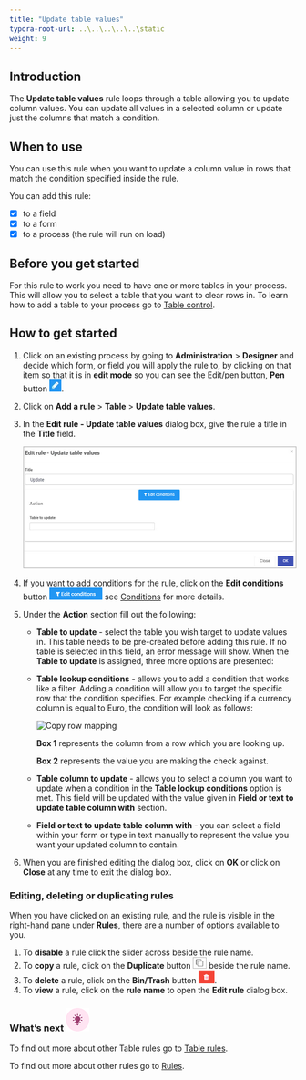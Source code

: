 ```yaml
---
title: "Update table values"
typora-root-url: ..\..\..\..\..\static
weight: 9
---
```


## Introduction

The **Update table values** rule loops through a table allowing you to update column values. You can update all values in a selected column or update just the columns that match a condition. 

## When to use

You can use this rule when you want to update a column value in rows that match the condition specified inside the rule.

You can add this rule:

- [x] to a field
- [x] to a form
- [x] to a process (the rule will run on load)

## Before you get started

For this rule to work you need to have one or more tables in your process. This will allow you to select a table that you want to clear rows in. To learn how to add a table to your process go to [Table control](/docs/platform/controls/input/table/).

## How to get started

1. Click on an existing process by going to **Administration** > **Designer** and decide which form, or field you will apply the rule to, by clicking on that item so that it is in **edit mode** so you can see the Edit/pen button, **Pen** button ![Pen button](/images/penicon.png).

2. Click on **Add a rule** > **Table** > **Update table values**.

3. In the **Edit rule - Update table values** dialog box, give the rule a title in the **Title** field.

   ![Edit rule - Update table values](/images/update-table-edit-rule.jpg)

4. If you want to add conditions for the rule, click on the **Edit conditions** button ![Edit conditions button](/images/editconditions.png) see [Conditions](/docs/platform/rules/general/add-conditions/) for more details.

5. Under the **Action** section fill out the following:

   - **Table to update** - select the table you wish target to update values in. This table needs to be pre-created before adding this rule. If no table is selected in this field, an error message will show. When the **Table to update** is assigned, three more options are presented:

   - **Table lookup conditions** - allows you to add a condition that works like a filter. Adding a condition will allow you to target the specific row that the condition specifies. For example checking if a currency column is equal to Euro, the condition will look as follows:

     ![Copy row mapping](C:\Kianda\docs\static\images\lookup-table-condition.jpg)

     **Box 1** represents the column from a row which you are looking up.

     **Box 2** represents the value you are making the check against.

   - **Table column to update** - allows you to select a column you want to update when a condition in the **Table lookup conditions** option is met. This field will be updated with the value given in **Field or text to update table column with** section.

   - **Field or text to update table column with** - you can select a field within your form or type in text manually to represent the value you want your updated column to contain.

6. When you are finished editing the dialog box, click on **OK** or click on **Close** at any time to exit the dialog box.


### Editing, deleting or duplicating rules

When you have clicked on an existing rule, and the rule is visible in the right-hand pane under **Rules**, there are a number of options available to you.

1. To **disable** a rule click the slider across beside the rule name.
2. To **copy** a rule, click on the **Duplicate** button ![Duplicate button](/images/duplicate-button.jpg) beside the rule name.
3. To **delete** a rule, click on the **Bin/Trash** button ![Bin/Trash button](/images/bin.png).
4. To **view** a rule, click on the **rule name** to open the **Edit rule** dialog box.

### What’s next ![Idea icon](/images/18.png)

To find out more about other Table rules go to [Table rules](/docs/platform/rules/tables/).

To find out more about other rules go to [Rules](/docs/platform/rules/).

